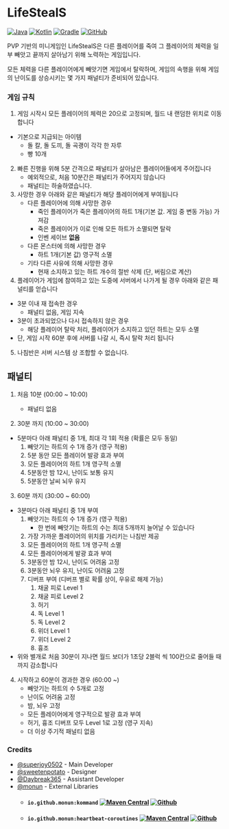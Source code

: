 # LifeStealS

[![Java](https://img.shields.io/badge/java-17-ED8B00.svg?logo=java)](https://openjdk.java.net/)
[![Kotlin](https://img.shields.io/badge/kotlin-1.6.0-585DEF.svg?logo=kotlin)](http://kotlinlang.org)
[![Gradle](https://img.shields.io/badge/gradle-7.3-02303A.svg?logo=gradle)](https://gradle.org)
[![GitHub](https://img.shields.io/github/license/superjoy0502/LifeSteal)](https://github.com/superjoy0502/LifeSteal/blob/master/LICENSE.md)

PVP 기반의 미니게임인 LifeStealS은 다른 플레이어를 죽여 그 플레이어의 체력을 일부 빼앗고 끝까지 살아남기 위해 노력하는 게임입니다.

모든 체력을 다른 플레이어에게 빼앗기면 게임에서 탈락하며, 게임의 속행을 위해 게임의 난이도를 상승시키는 몇 가지 패널티가 준비되어 있습니다.

### 게임 규칙

1. 게임 시작시 모든 플레이어의 체력은 20으로 고정되며, 월드 내 랜덤한 위치로 이동합니다
  + 기본으로 지급되는 아이템
    + 돌 칼, 돌 도끼, 돌 곡괭이 각각 한 자루
    + 빵 10개
2. 빠른 진행을 위해 5분 간격으로 패널티가 살아남은 플레이어들에게 주어집니다
   + 예외적으로, 처음 10분간은 패널티가 주어지지 않습니다
   + 패널티는 하술하였습니다.
3. 사망한 경우 아래와 같은 패널티가 해당 플레이어에게 부여됩니다
   + 다른 플레이어에 의해 사망한 경우
     + 죽인 플레이어가 죽은 플레이어의 하트 1개(기본 값. 게임 중 변동 가능) 가져감
     + 죽은 플레이어가 이로 인해 모든 하트가 소멸되면 탈락
     + 인벤 세이브 **없음**
   + 다른 몬스터에 의해 사망한 경우
     + 하트 1개(기본 값) 영구적 소멸
   + 기타 다른 사유에 의해 사망한 경우
     + 현재 소지하고 있는 하트 개수의 절반 삭제 (단, 버림으로 계산)
4. 플레이어가 게임에 참여하고 있는 도중에 서버에서 나가게 될 경우 아래와 같은 패널티를 얻습니다
  + 3분 이내 재 접속한 경우
    + 패널티 없음, 게임 지속
  + 3분이 초과되었으나 다시 접속하지 않은 경우
    + 해당 플레이어 탈락 처리, 플레이어가 소지하고 있던 하트는 모두 소멸
  + 단, 게임 시작 60분 후에 서버를 나갈 시, 즉시 탈락 처리 됩니다
5. 나침반은 서버 시스템 상 조합할 수 없습니다.

## 패널티

1. 처음 10분 (00:00 ~ 10:00)
   + 패널티 없음

2. 30분 까지 (10:00 ~ 30:00)
  + 5분마다 아래 패널티 중 1개, 최대 각 1회 적용 (확률은 모두 동일)
    1. 빼앗기는 하트의 수 1개 증가 (영구 적용)
    2. 5분 동안 모든 플레이어 발광 효과 부여
    3. 모든 플레이어의 하트 1개 영구적 소멸
    4. 5분동안 밤 12시, 난이도 보통 유지
    5. 5분동안 날씨 뇌우 유지

3. 60분 까지 (30:00 ~ 60:00)
  + 3분마다 아래 패널티 중 1개 부여
    1. 빼앗기는 하트의 수 1개 증가 (영구 적용)
       + 한 번에 빼앗기는 하트의 수는 최대 5개까지 늘어날 수 있습니다
    2. 가장 가까운 플레이어의 위치를 가리키는 나침반 제공
    3. 모든 플레이어의 하트 1개 영구적 소멸
    4. 모든 플레이어에게 발광 효과 부여
    5. 3분동안 밤 12시, 난이도 어려움 고정
    6. 3분동안 뇌우 유지, 난이도 어려움 고정
    7. 디버프 부여 (디버프 별로 확률 상이, 우유로 해제 가능)
       1. 채굴 피로 Level 1
       2. 채굴 피로 Level 2
       3. 허기
       4. 독 Level 1
       5. 독 Level 2
       6. 위더 Level 1
       7. 위더 Level 2
       8. 흉조
  + 위와 별개로 처음 30분이 지나면 월드 보더가 1초당 2블럭 씩 100칸으로 줄어들 때까지 감소합니다

4. 시작하고 60분이 경과한 경우  (60:00 ~)
   + 빼앗기는 하트의 수 5개로 고정
   + 난이도 어려움 고정
   + 밤, 뇌우 고정
   + 모든 플레이어에게 영구적으로 발광 효과 부여
   + 허기, 흉조 디버프 모두 Level 1로 고정 (영구 지속)
   + 더 이상 주기적 패널티 없음

### Credits
* [@superjoy0502](https://github.com/superjoy0502) - Main Developer
* [@sweetenpotato](https://github.com/sweetenpotato) - Designer
* [@Daybreak365](https://github.com/Daybreak365) - Assistant Developer
* [@monun](https://github.com/monun) - External Libraries
    * #### `io.github.monun:kommand` [![Maven Central](https://img.shields.io/maven-central/v/io.github.monun/kommand)](https://search.maven.org/artifact/io.github.monun/kommand/) [![Github](https://img.shields.io/github/license/monun/kommand)](https://github.com/monun/kommand/blob/master/LICENSE.md)
    * #### `io.github.monun:heartbeat-coroutines` [![Maven Central](https://img.shields.io/maven-central/v/io.github.monun/heartbeat-coroutines)](https://search.maven.org/artifact/io.github.monun/heartbeat-coroutines/) [![Github](https://img.shields.io/github/license/monun/heartbeat-coroutines)](https://github.com/monun/heartbeat-coroutines/blob/master/LICENSE.md)